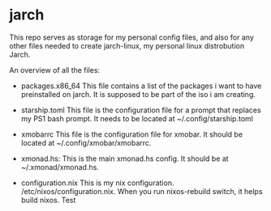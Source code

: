 # jarch
This repo serves as storage for my personal config files, and also for any other files needed to create jarch-linux, my personal linux distrobution Jarch.

An overview of all the files:
  
  - packages.x86_64
      This file contains a list of the packages i want to have preinstalled on jarch.
      It is supposed to be part of the iso i am creating.

  - starship.toml
      This file is the configuration file for a prompt that replaces my PS1 bash prompt.
      It needs to be located at ~/.config/starship.toml

  - xmobarrc
      This file is the configuration file for xmobar. It should be located at ~/.config/xmobar/xmobarrc.

  - xmonad.hs:
      This is the main xmonad.hs config. It should be at ~/.xmonad/xmonad.hs.

  - configuration.nix
      This is my nix configuration. /etc/nixos/configuration.nix.
      When you run nixos-rebuild switch, it helps build nixos.
    Test